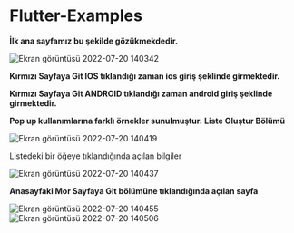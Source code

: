 # Flutter-Examples
 **İlk ana sayfamız bu şekilde gözükmekdedir.**
 
 ![Ekran görüntüsü 2022-07-20 140342](https://user-images.githubusercontent.com/49613812/179967730-b10a4726-6a18-4a27-b72a-b08b065daab2.png)

**Kırmızı Sayfaya Git IOS tıklandığı zaman ios giriş şeklinde girmektedir.**


**Kırmızı Sayfaya Git ANDROID tıklandığı zaman android giriş şeklinde girmektedir.**

**Pop up kullanımlarına farklı örnekler sunulmuştur.**
**Liste Oluştur Bölümü**

![Ekran görüntüsü 2022-07-20 140419](https://user-images.githubusercontent.com/49613812/179969218-b155bde7-8491-4e4d-9ec5-5f33242ffc4c.png)

Listedeki bir öğeye tıklandığında açılan bilgiler

![Ekran görüntüsü 2022-07-20 140437](https://user-images.githubusercontent.com/49613812/179969274-488ca5b4-937b-41d1-8b9e-43b82b1caacd.png)

**Anasayfaki Mor Sayfaya Git bölümüne tıklandığında açılan sayfa**

![Ekran görüntüsü 2022-07-20 140455](https://user-images.githubusercontent.com/49613812/179969436-dcfb3aa0-ebb9-46b0-bc8d-3183098430d7.png)
![Ekran görüntüsü 2022-07-20 140506](https://user-images.githubusercontent.com/49613812/179969447-1cc7f42c-985b-4472-829d-bd3bd02a0f8a.png)


